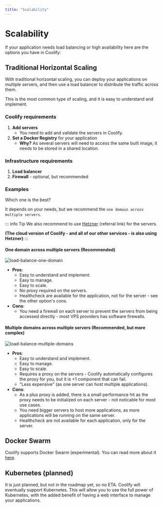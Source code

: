 ```yaml
---
title: "Scalability"
---
```


# Scalability

If your application needs load balancing or high availability here are the options you have in Coolify:

## Traditional Horizontal Scaling

With traditional horizontal scaling, you can deploy your applications on multiple servers, and then use a load balancer to distribute the traffic across them.

This is the most common type of scaling, and it is easy to understand and implement.

### Coolify requirements
1. **Add servers**
     - You need to add and validate the servers in Coolify.
2. **Set a Docker Registry** for your application
    - **Why?** As several servers will need to access the same built image, it needs to be stored in a shared location.

### Infrastructure requirements
1. **Load balancer**
2. **Firewall** - optional, but recommended

### Examples

Which one is the best?

It depends on your needs, but we recommend the `one domain across multiple servers`.

::: info Tip
We also recommend to use [Hetzner](https://coolify.io/hetzner) (referral link) for the servers.

**(The cloud version of Coolify - and all of our other services - is also using Hetzner)**
:::

#### One domain across multiple servers (Recommended)

![load-balance-one-domain](/images/loadbalancer/one-domain.webp)

- **Pros**:
    - Easy to understand and implement.
    - Easy to manage.
    - Easy to scale.
    - No proxy required on the servers.
    - Healthcheck are available for the application, not for the server - see the other option's cons.
- **Cons**:
    - You need a firewall on each server to prevent the servers from being accessed directly - most VPS providers has software firewalls.

#### Multiple domains across multiple servers (Recommended, but more complex)

![load-balance-multiple-domains](/images/loadbalancer/multiple-domains.webp)

- **Pros**:
    - Easy to understand and implement.
    - Easy to manage.
    - Easy to scale.
    - Requires a proxy on the servers - Coolify automatically configures the proxy for you, but it is +1 component that can fail.
    - "Less expensive" (as one server can host multiple applications).
- **Cons**:
    - As a plus proxy is added, there is a small performance hit as the proxy needs to be initialized on each server - not noticable for most use cases.
    - You need bigger servers to host more applications, as more applications will be running on the same server.
    - Healthcheck are not available for each application, only for the server.



## Docker Swarm

Coolify supports Docker Swarm (experimental). You can read more about it [here](/knowledge-base/docker/swarm).


## Kubernetes (planned)

It is just planned, but not in the roadmap yet, so no ETA.
Coolify will eventually support Kubernetes. This will allow you to use the full power of Kubernetes, with the added benefit of having a web interface to manage your applications.